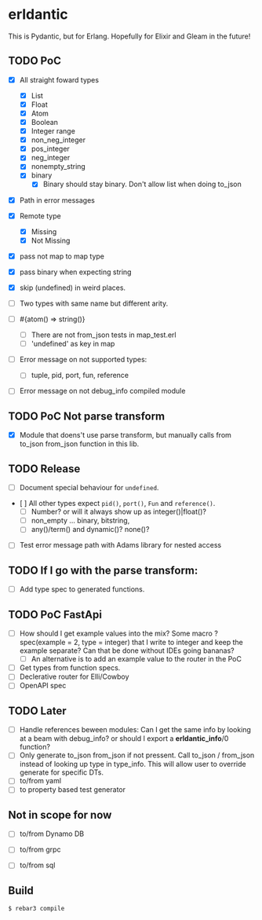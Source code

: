 # erldantic

This is Pydantic, but for Erlang. Hopefully for Elixir and Gleam in the future!

## TODO PoC
- [x] All straight foward types
  - [X] List
  - [x] Float
  - [x] Atom
  - [x] Boolean
  - [x] Integer range
  - [x] non_neg_integer
  - [x] pos_integer
  - [x] neg_integer
  - [x] nonempty_string
  - [x] binary
    - [x] Binary should stay binary. Don't allow list when doing to_json
- [X] Path in error messages
- [x] Remote type
  - [x] Missing
  - [x] Not Missing
- [x] pass not map to map type
- [x] pass binary when expecting string
- [x] skip (undefined) in weird places.
- [ ] Two types with same name but different arity.
- [ ] #{atom() => string()}
  - [ ] There are not from_json tests in map_test.erl
  - [ ] 'undefined' as key in map

- [ ] Error message on not supported types:
  - [ ] tuple, pid, port, fun, reference
- [ ] Error message on not debug_info compiled module


## TODO PoC Not parse transform
- [x] Module that doens't use parse transform, but manually calls from to_json from_json function in this lib.

## TODO Release
- [ ] Document special behaviour for `undefined`.
- [ ] All other types expect `pid()`, `port()`, `Fun` and `reference()`.
    - [ ] Number? or will it always show up as integer()|float()?
    - [ ] non_empty ... binary, bitstring,
    - [ ] any()/term() and dynamic()? none()?
- [ ] Test error message path with Adams library for nested access

## TODO If I go with the parse transform:
- [ ] Add type spec to generated functions.

## TODO PoC FastApi
- [ ] How should I get example values into the mix? Some macro ?spec(example = 2, type = integer) that I write to integer and keep the example separate? Can that be done without IDEs going bananas?
  - [ ] An alternative is to add an example value to the router in the PoC
- [ ] Get types from function specs.
- [ ] Declerative router for Elli/Cowboy
- [ ] OpenAPI spec

## TODO Later
- [ ] Handle references beween modules: Can I get the same info by looking at a beam with debug_info? or should I export a __erldantic_info__/0 function?
- [ ] Only generate to_json from_json if not pressent. Call to_json / from_json instead of looking up type in type_info. This will allow user to override generate for specific DTs.
- [ ] to/from yaml
- [ ] to property based test generator

## Not in scope for now
- [ ] to/from Dynamo DB
- [ ] to/from grpc
- [ ] to/from sql


## Build
    $ rebar3 compile
